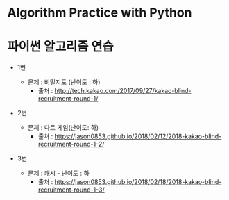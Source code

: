 # Algorithm Practice with Python
# 파이썬 알고리즘 연습

* 1번
    * 문제 : 비밀지도 (난이도 : 하) 
        * 출처 : http://tech.kakao.com/2017/09/27/kakao-blind-recruitment-round-1/


* 2번
    * 문제 : 다트 게임(난이도: 하)
        * 출처 : https://jason0853.github.io/2018/02/12/2018-kakao-blind-recruitment-round-1-2/

* 3번
    * 문제 : 캐시 - 난이도 : 하
        * 출처 : https://jason0853.github.io/2018/02/18/2018-kakao-blind-recruitment-round-1-3/
